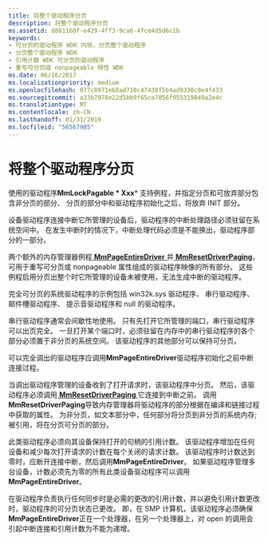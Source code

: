 ```yaml
---
title: 将整个驱动程序分页
description: 将整个驱动程序分页
ms.assetid: d861160f-e429-4ff3-9ca6-4fce4d5d6c1b
keywords:
- 可分页的驱动程序 WDK 内核，分页整个驱动程序
- 分页整个驱动程序 WDK
- 引用计数 WDK 可分页的驱动程序
- 重写可分页或 nonpageable 特性 WDK
ms.date: 06/16/2017
ms.localizationpriority: medium
ms.openlocfilehash: 077c8971e68ad710c47438f5b4ad9338c8e4f433
ms.sourcegitcommit: a33b7978e22d5bb9f65ca7056f955319049a2e4c
ms.translationtype: MT
ms.contentlocale: zh-CN
ms.lasthandoff: 01/31/2019
ms.locfileid: "56567985"
---
```

# <a name="paging-an-entire-driver"></a>将整个驱动程序分页





使用的驱动程序**MmLockPagable * Xxx*** 支持例程，并指定分页和可放弃部分包含非分页的部分、 分页的部分中和驱动程序初始化之后，将放弃 INIT 部分。

设备驱动程序连接中断它所管理的设备后，驱动程序的中断处理路径必须驻留在系统空间中。 在发生中断时的情况下，中断处理代码必须是不能换出，驱动程序部分的一部分。

两个额外的内存管理器例程[ **MmPageEntireDriver** ](https://msdn.microsoft.com/library/windows/hardware/ff554650)并[ **MmResetDriverPaging**](https://msdn.microsoft.com/library/windows/hardware/ff554680)，可用于重写可分页或 nonpageable 属性组成的驱动程序映像的所有部分。 这些例程启用分页出整个时它所管理的设备未被使用，无法生成中断的驱动程序。

完全可分页的系统驱动程序的示例包括 win32k.sys 驱动程序、 串行驱动程序、 邮件槽驱动程序、 提示音驱动程序和 null 的驱动程序。

串行驱动程序通常会间歇性地使用。 只有先打开它所管理的端口，串行驱动程序可以出页完全。 一旦打开某个端口时，必须驻留在内存中的串行驱动程序的各个部分必须置于非分页的系统空间。 该驱动程序的其他部分可以保持可分页。

可以完全调出的驱动程序应调用**MmPageEntireDriver**驱动程序初始化之前中断连接过程。

当调出驱动程序管理的设备收到了打开请求时，该驱动程序中分页。 然后，该驱动程序必须调用[ **MmResetDriverPaging** ](https://msdn.microsoft.com/library/windows/hardware/ff554680)它连接到中断之前。 调用**MmResetDriverPaging**导致内存管理器将驱动程序的部分根据在编译和链接过程中获取的属性。 为非分页，如文本部分中，任何部分将分页到非分页的系统内存;被引用，将在分页可分页的部分。

此类驱动程序必须向其设备保持打开的句柄的引用计数。 该驱动程序增加在任何设备和减少每次打开请求的计数在每个关闭的请求计数。 该驱动程序时计数达到零时，应断开连接中断，然后调用**MmPageEntireDriver**。 如果驱动程序管理多台设备，计数必须先为零的所有此类设备驱动程序可以调用**MmPageEntireDriver**。

在驱动程序负责执行任何同步时是必需的更改的引用计数，并以避免引用计数更改时，驱动程序的可分页状态已更改。 即，在 SMP 计算机，该驱动程序必须确保**MmPageEntireDriver**正在一个处理器，在另一个处理器上，对 open 的调用会引起中断连接和引用计数为不能为递增。

 

 





